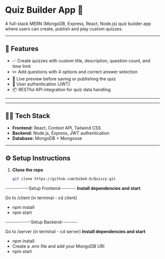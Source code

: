 # Quiz Builder App 🧠

A full-stack MERN (MongoDB, Express, React, Node.js) quiz builder app where users can create, publish and play custom quizzes.

---

## 🚀 Features

- ✅ Create quizzes with custom title, description, question count, and time limit
- ✏️ Add questions with 4 options and correct answer selection
- 👀 Live preview before saving or publishing the quiz
- 🔐 User authentication (JWT)
- 📦 RESTful API integration for quiz data handling

---

---

## 🧑‍💻 Tech Stack

- **Frontend:** React, Context API, Tailwind CSS
- **Backend:** Node.js, Express, JWT authentication
- **Database:** MongoDB + Mongoose

---

## ⚙️ Setup Instructions

1. **Clone the repo**
   ```bash
   git clone https://github.com/bibek-b/Quizzy.git

------------Setup Frontend--------
 **Install dependencies and start**

Go to /client (in terminal - cd client)
 - npm install
 - npm start

-------------Setup Backend--------

Go to /server (in terminal - cd server)
  **Install dependencies and start**
 - npm install
 - Create a .env file and add your MongoDB URI
 - npm start


